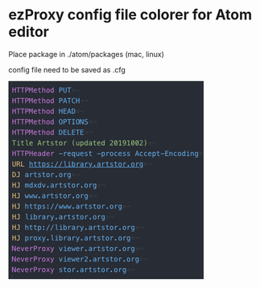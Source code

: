 # ezProxy config file colorer for Atom editor

Place package in ./atom/packages (mac, linux)

config file need to be saved as <name>.cfg

![example of coloring](https://raw.githubusercontent.com/diff3/ezproxy-colorer/master/img/example.png)
